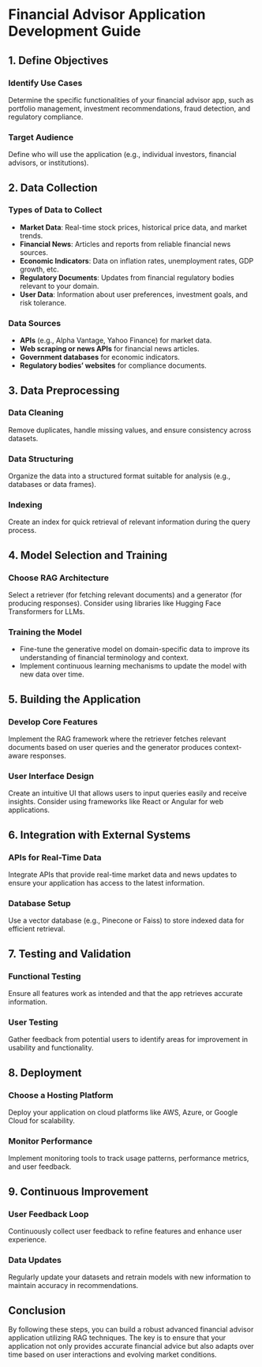 # Financial Advisor Application Development Guide

## 1. Define Objectives

### Identify Use Cases
Determine the specific functionalities of your financial advisor app, such as portfolio management, investment recommendations, fraud detection, and regulatory compliance.

### Target Audience
Define who will use the application (e.g., individual investors, financial advisors, or institutions).

## 2. Data Collection

### Types of Data to Collect
- **Market Data**: Real-time stock prices, historical price data, and market trends.
- **Financial News**: Articles and reports from reliable financial news sources.
- **Economic Indicators**: Data on inflation rates, unemployment rates, GDP growth, etc.
- **Regulatory Documents**: Updates from financial regulatory bodies relevant to your domain.
- **User Data**: Information about user preferences, investment goals, and risk tolerance.

### Data Sources
- **APIs** (e.g., Alpha Vantage, Yahoo Finance) for market data.
- **Web scraping or news APIs** for financial news articles.
- **Government databases** for economic indicators.
- **Regulatory bodies’ websites** for compliance documents.

## 3. Data Preprocessing

### Data Cleaning
Remove duplicates, handle missing values, and ensure consistency across datasets.

### Data Structuring
Organize the data into a structured format suitable for analysis (e.g., databases or data frames).

### Indexing
Create an index for quick retrieval of relevant information during the query process.

## 4. Model Selection and Training

### Choose RAG Architecture
Select a retriever (for fetching relevant documents) and a generator (for producing responses). Consider using libraries like Hugging Face Transformers for LLMs.

### Training the Model
- Fine-tune the generative model on domain-specific data to improve its understanding of financial terminology and context.
- Implement continuous learning mechanisms to update the model with new data over time.

## 5. Building the Application

### Develop Core Features
Implement the RAG framework where the retriever fetches relevant documents based on user queries and the generator produces context-aware responses.

### User Interface Design
Create an intuitive UI that allows users to input queries easily and receive insights. Consider using frameworks like React or Angular for web applications.

## 6. Integration with External Systems

### APIs for Real-Time Data
Integrate APIs that provide real-time market data and news updates to ensure your application has access to the latest information.

### Database Setup
Use a vector database (e.g., Pinecone or Faiss) to store indexed data for efficient retrieval.

## 7. Testing and Validation

### Functional Testing
Ensure all features work as intended and that the app retrieves accurate information.

### User Testing
Gather feedback from potential users to identify areas for improvement in usability and functionality.

## 8. Deployment

### Choose a Hosting Platform
Deploy your application on cloud platforms like AWS, Azure, or Google Cloud for scalability.

### Monitor Performance
Implement monitoring tools to track usage patterns, performance metrics, and user feedback.

## 9. Continuous Improvement

### User Feedback Loop
Continuously collect user feedback to refine features and enhance user experience.

### Data Updates
Regularly update your datasets and retrain models with new information to maintain accuracy in recommendations.

## Conclusion
By following these steps, you can build a robust advanced financial advisor application utilizing RAG techniques. The key is to ensure that your application not only provides accurate financial advice but also adapts over time based on user interactions and evolving market conditions.